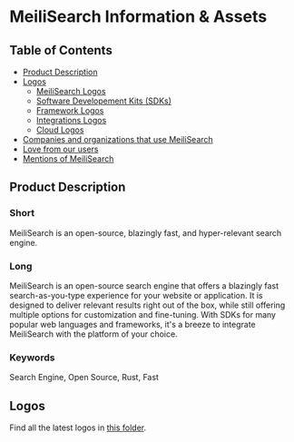 # MeiliSearch Information & Assets

## Table of Contents
- [Product Description](#product-description)
- [Logos](#logos)
  - [MeiliSearch Logos](#meilisearch)
  - [Software Developement Kits (SDKs)](#software-developement-kits-sdks)
  - [Framework Logos](#frameworks)
  - [Integrations Logos](#integrations)
  - [Cloud Logos](#cloud)
- [Companies and organizations that use MeiliSearch](companies.md)
- [Love from our users](meili-love.md)
- [Mentions of MeiliSearch](mentions.md)
## Product Description

### Short
MeiliSearch is an open-source, blazingly fast, and hyper-relevant search engine.

### Long
MeiliSearch is an open-source search engine that offers a blazingly fast search-as-you-type experience for your website or application. It is designed to deliver relevant results right out of the box, while still offering multiple options for customization and fine-tuning. With SDKs for many popular web languages and frameworks, it's a breeze to integrate MeiliSearch with the platform of your choice.

### Keywords
Search Engine, Open Source, Rust, Fast

## Logos
Find all the latest logos in [this folder](https://drive.google.com/drive/u/0/folders/16rWLOfDsEHe_h5uSqEOJcmGwK6MjpA8H).

<link rel="stylesheet" type="text/css" media="all" href="styles.css" />
